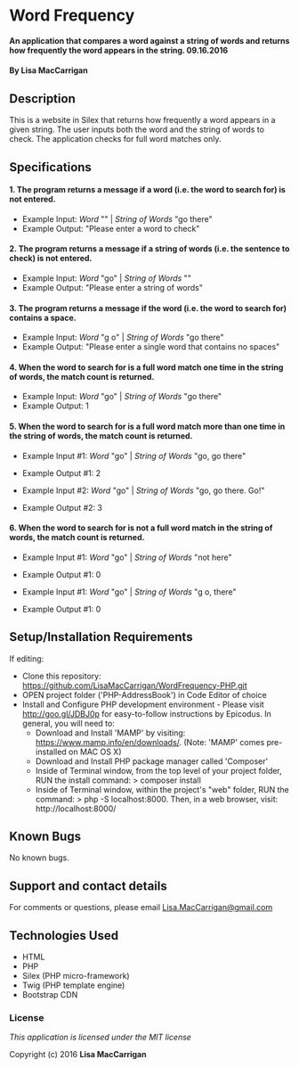 # Word Frequency

#### An application that compares a word against a string of words and returns how frequently the word appears in the string. 09.16.2016

#### By **Lisa MacCarrigan**

## Description

This is a website in Silex that returns how frequently a word appears in a given string. The user inputs both the word and the string of words to check. The application checks for full word matches only.

## Specifications

#### 1. The program returns a message if a word (i.e. the word to search for) is not entered.

* Example Input: _Word_ ""  |
                 _String of Words_ "go there"
* Example Output: "Please enter a word to check"

#### 2. The program returns a message if a string of words (i.e. the sentence to check) is not entered.

* Example Input: _Word_ "go"  |
                 _String of Words_ ""
* Example Output: "Please enter a string of words"

#### 3. The program returns a message if the word (i.e. the word to search for) contains a space.

* Example Input: _Word_ "g o"  |
                 _String of Words_ "go there"
* Example Output: "Please enter a single word that contains no spaces"

#### 4. When the word to search for is a full word match one time in the string of words, the match count is returned.

* Example Input: _Word_ "go"  |
                 _String of Words_ "go there"
* Example Output: 1

#### 5. When the word to search for is a full word match more than one time in the string of words, the match count is returned.

* Example Input #1: _Word_ "go"  |
                 _String of Words_ "go, go there"
* Example Output #1: 2

* Example Input #2: _Word_ "go"  |
                 _String of Words_ "go, go there. Go!"
* Example Output #2: 3

#### 6. When the word to search for is not a full word match in the string of words, the match count is returned.

* Example Input #1: _Word_ "go"  |
                 _String of Words_ "not here"
* Example Output #1: 0

* Example Input #1: _Word_ "go"  |
                 _String of Words_ "g o, there"
* Example Output #1: 0

## Setup/Installation Requirements

If editing:
* Clone this repository: https://github.com/LisaMacCarrigan/WordFrequency-PHP.git
* OPEN project folder ('PHP-AddressBook') in Code Editor of choice
* Install and Configure PHP development environment - Please visit http://goo.gl/JDBJ0p for easy-to-follow instructions by Epicodus. In general, you will need to:
    * Download and Install 'MAMP' by visiting: https://www.mamp.info/en/downloads/. (Note: 'MAMP' comes pre-installed on MAC OS X)
    * Download and Install PHP package manager called 'Composer'
    * Inside of Terminal window, from the top level of your project folder, RUN the install command: > composer install
    * Inside of Terminal window, within the project's "web" folder, RUN the command: > php -S localhost:8000. Then, in a web browser, visit: http://localhost:8000/

## Known Bugs

No known bugs.

## Support and contact details

For comments or questions, please email Lisa.MacCarrigan@gmail.com

## Technologies Used

* HTML
* PHP
* Silex (PHP micro-framework)
* Twig (PHP template engine)
* Bootstrap CDN

### License

*This application is licensed under the MIT license*

Copyright (c) 2016 **Lisa MacCarrigan**

